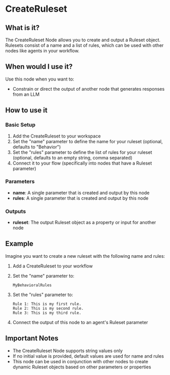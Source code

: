# CreateRuleset

## What is it?

The CreateRuleset Node allows you to create and output a Ruleset object. Rulesets consist of a name and a list of rules, which can be used with other nodes like agents in your workflow.

## When would I use it?

Use this node when you want to:

- Constrain or direct the output of another node that generates responses from an LLM

## How to use it

### Basic Setup

1. Add the CreateRuleset to your workspace
1. Set the "name" parameter to define the name for your ruleset (optional, defaults to "Behavior")
1. Set the "rules" parameter to define the list of rules for your ruleset (optional, defaults to an empty string, comma separated)
1. Connect it to your flow (specifically into nodes that have a Ruleset parameter)

### Parameters

- **name**: A single parameter that is created and output by this node
- **rules**: A single parameter that is created and output by this node

### Outputs

- **ruleset**: The output Ruleset object as a property or input for another node

## Example

Imagine you want to create a new ruleset with the following name and rules:

1. Add a CreateRuleset to your workflow

1. Set the "name" parameter to:

    ```
    MyBehavioralRules
    ```

1. Set the "rules" parameter to:

    ```
    Rule 1: This is my first rule.
    Rule 2: This is my second rule.
    Rule 3: This is my third rule.
    ```

1. Connect the output of this node to an agent's Ruleset parameter

## Important Notes

- The CreateRuleset Node supports string values only
- If no initial value is provided, default values are used for name and rules
- This node can be used in conjunction with other nodes to create dynamic Ruleset objects based on other parameters or properties
